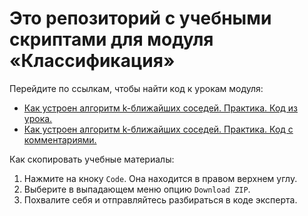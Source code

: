 # Это репозиторий с учебными скриптами для модуля «Классификация»

Перейдите по ссылкам, чтобы найти код к урокам модуля:
- [Как устроен алгоритм k-ближайших соседей. Практика. Код из урока.](https://github.com/Eduson-DataScience/DataScience/blob/main/Classification/knn_practice.ipynb)
-  [Как устроен алгоритм k-ближайших соседей. Практика. Код с комментариями.](https://github.com/Eduson-DataScience/DataScience/blob/main/Classification/knn_example.ipynb)

Как скопировать учебные материалы:
1. Нажмите на кноку <code>Code</code>. Она находится в правом верхнем углу.
2. Выберите в выпадающем меню опцию <code>Download ZIP</code>.
3. Похвалите себя и отправляйтесь разбираться в коде эксперта.


